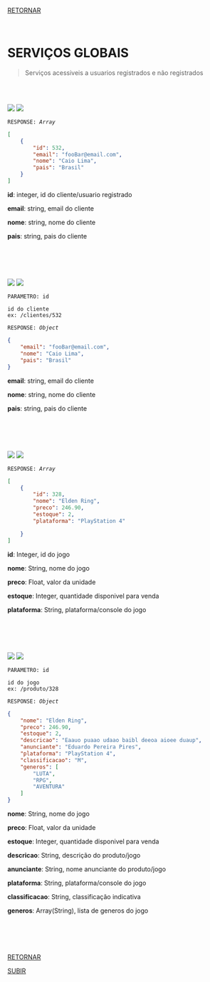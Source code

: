 [RETORNAR](https://github.com/Noctho01/e-commerce-api)

<br>

# SERVIÇOS GLOBAIS
> Serviços acessiveis a usuarios registrados e não registrados

<br>
<br>

![](https://img.shields.io/static/v1?label=&message=GET&color=77ab59&style=for-the-badge) ![](https://img.shields.io/static/v1?label=&message=/clientes&color=eafde6&style=for-the-badge)

<code>RESPONSE: *Array*</code>

~~~~json
[
    {
        "id": 532,
        "email": "fooBar@email.com",
        "nome": "Caio Lima",
        "pais": "Brasil"
    }
]
~~~~

**id**: integer, id do cliente/usuario registrado

**email**: string, email do cliente

**nome**: string, nome do cliente

**pais**: string, pais do cliente

#

<br>
<br>

![](https://img.shields.io/static/v1?label=&message=GET&color=77ab59&style=for-the-badge) ![](https://img.shields.io/static/v1?label=&message=/clientes/id&color=eafde6&style=for-the-badge)

<code>PARAMETRO: id</code>
~~~
id do cliente
ex: /clientes/532
~~~

<code>RESPONSE: *Object* </code>

~~~~json
{
    "email": "fooBar@email.com",
    "nome": "Caio Lima",
    "pais": "Brasil"
}
~~~~

**email**: string, email do cliente

**nome**: string, nome do cliente

**pais**: string, pais do cliente

#

<br>
<br>

![](https://img.shields.io/static/v1?label=&message=GET&color=77ab59&style=for-the-badge) ![](https://img.shields.io/static/v1?label=&message=/catalogo&color=eafde6&style=for-the-badge)

<code>RESPONSE: *Array* </code>

~~~~json
[
    {
        "id": 328,
        "nome": "Elden Ring",
        "preco": 246.90,
        "estoque": 2,
        "plataforma": "PlayStation 4"

    }
]
~~~~

**id**: Integer, id do jogo

**nome**: String, nome do jogo

**preco**: Float, valor da unidade

**estoque**: Integer, quantidade disponivel para venda

**plataforma**: String, plataforma/console do jogo

#

<br>
<br>

![](https://img.shields.io/static/v1?label=&message=GET&color=77ab59&style=for-the-badge) ![](https://img.shields.io/static/v1?label=&message=/produto/id&color=eafde6&style=for-the-badge)

<code>PARAMETRO: id</code>
~~~
id do jogo
ex: /produto/328
~~~

<code>RESPONSE: *Object* </code>

~~~~json
{
    "nome": "Elden Ring",
    "preco": 246.90,
    "estoque": 2,
    "descricao": "Eaauo puaao udaao baibl deeoa aioee duaup",
    "anunciante": "Eduardo Pereira Pires",
    "plataforma": "PlayStation 4",
    "classificacao": "M",
    "generos": [
        "LUTA",
        "RPG",
        "AVENTURA"
    ]
}
~~~~

**nome**: String, nome do jogo

**preco**: Float, valor da unidade

**estoque**: Integer, quantidade disponivel para venda

**descricao**: String, descrição do produto/jogo

**anunciante**: String, nome anunciante do produto/jogo

**plataforma**: String, plataforma/console do jogo

**classificacao**: String, classificação indicativa

**generos**: Array(String), lista de generos do jogo

#

<br>
<br>

[RETORNAR](https://github.com/Noctho01/e-commerce-api)

[SUBIR](#serviços-globais)
